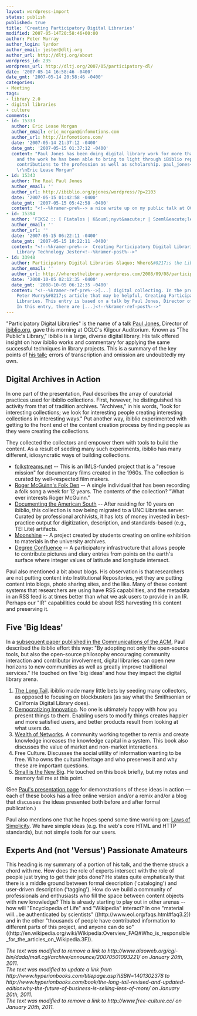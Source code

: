 ```yaml
---
layout: wordpress-import
status: publish
published: true
title: 'Creating Participatory Digital Libraries'
modified: 2007-05-14T20:58:46+00:00
author: Peter Murray
author_login: lyrdor
author_email: jester@dltj.org
author_url: http://dltj.org/about
wordpress_id: 235
wordpress_url: http://dltj.org/2007/05/participatory-dl/
date: '2007-05-14 16:58:46 -0400'
date_gmt: '2007-05-14 20:58:46 -0400'
categories:
- Meeting
tags:
- library 2.0
- digital libraries
- culture
comments:
- id: 15333
  author: Eric Lease Morgan
  author_email: eric_morgan@infomotions.com
  author_url: http://infomotions.com/
  date: '2007-05-14 21:37:12 -0400'
  date_gmt: '2007-05-15 01:37:12 -0400'
  content: "Paul Jones has been doing digital library work for more than 15 years,
    and the work he has been able to bring to light through iBiblio represents significant
    contributions to the profession as well as scholarship. paul_jones++ ibiblio++\r\n\r\n--
    \r\nEric Lease Morgan"
- id: 15343
  author: The Real Paul Jones
  author_email: ''
  author_url: http://ibiblio.org/pjones/wordpress/?p=2103
  date: '2007-05-15 01:42:58 -0400'
  date_gmt: '2007-05-15 05:42:58 -0400'
  content: "<!--%kramer-pre%--> a nice write up on my public talk at OCLC today<!--%kramer-post%-->"
- id: 15394
  author: 'FIKSZ :: [ Fiatalos | K&ouml;nyvt&aacute;r | Szeml&eacute;let ]'
  author_email: ''
  author_url: ''
  date: '2007-05-15 06:22:11 -0400'
  date_gmt: '2007-05-15 10:22:11 -0400'
  content: "<!--%kramer-pre%-->  Creating Participatory Digital Libraries in Disruptive
    Library Technology Jester<!--%kramer-post%-->"
- id: 33948
  author: Participatory Digital Libraries &laquo; Where&#8217;s the Library?
  author_email: ''
  author_url: http://wheresthelibrary.wordpress.com/2008/09/08/participatory-digital-libraries/
  date: '2008-10-05 02:12:35 -0400'
  date_gmt: '2008-10-05 06:12:35 -0400'
  content: "<!--%kramer-ref-pre%-->[...] digital collecting. In the process, I discovered
    Peter Murry&#8217;s article that may be helpful, Creating Participatory Digital
    Libraries. This entry is based on a talk by Paul Jones, Director of Ibiblio.org.
    In this entry, there are [...]<!--%kramer-ref-post%-->"
---
```

<p>"Participatory Digital Libraries" is the name of a talk <a href="http://ibiblio.org/pjones/" title="Paul Jones at ibiblio.org">Paul Jones</a>, Director of <a href="http://ibiblio.org/" title="ibiblio homepage">ibiblio.org</a>, gave <span class="removed_link" title="http://www.alaoweb.org/cgi-bin/dada/mail.cgi/archive/announce/20070501093221/">this morning at OCLC's Kilgour Auditorium</span>.  Known as "The Public's Library," ibiblio is a large, diverse digital library.   His talk offered insight on how ibiblio works and commentary for applying the same successful techniques in library projects.  This is a summary of the key points of <a href="http://www.ibiblio.org/pjones/wiki/index.php/OCLC_talk_for_May_2007" title="OCLC talk for May 2007">his talk</a>; errors of transcription and omission are undoubtedly my own.</p>
<h2>Digital Archives in Action</h2>
<p>In one part of the presentation, Paul describes the array of curatorial practices used for ibiblio collections.  First, however, he distinguished his activity from that of tradition archives.  "Archives," in his words, "look for interesting collections; we look for interesting people creating interesting collections in interesting ways."  Put another way, ibiblio experimented with getting to the front end of the content creation process by finding people as they were creating the collections.  </p>
<p>They collected the collectors and empower them with tools to build the content.  As a result of seeding many such experiments, ibiblio has many different, idiosyncratic ways of building collections.</p>
<ul>
<li><a href="http://folkstreams.net/" title="Folkstreams homepage">folkstreams.net</a> -- This is an IMLS-funded project that is a "rescue mission" for documentary films created in the 1960s.  The collection is curated by well-respected film makers.</li>
<li><a href="http://folkden.com/" title="Roger McGuinn&#039;s Folk Den homepage">Roger McGuinn's Folk Den</a> -- A single individual that has been recording a folk song a week for 12 years.  The contents of the collection?  "What ever interests Roger McGuinn."</li>
<li><a href="http://docsouth.unc.edu/" title="Documenting the American South homepage">Documenting the American South</a> -- After residing for 10 years on ibiblio, this collection is now being migrated to a UNC Libraries server.  Curated by professional archivists, it has lots of money invested in best-practice output for digitization, description, and standards-based (e.g., TEI Lite) artifacts.</li>
<li><a href="http://www.ibiblio.org/moonshine/" title="North Carolina Moonshine homepage">Moonshine</a> -- A project created by students creating on online exhibition to materials in the university archives.</li>
<li><a href="http://confluence.org/" title="Degree Confluence homepage">Degree Confluence</a> -- A participatory infrastructure that allows people to contribute pictures and diary entries from points on the earth's surface where integer values of latitude and longitude intersect.</li>
</ul>
<p>Paul also mentioned a bit about blogs.  His observation is that researchers are not putting content into Institutional Repositories, yet they are putting content into blogs, photo sharing sites, and the like.  Many of these content systems that researchers are using have RSS capabilities, and the metadata in an RSS feed is at times better than what we ask users to provide in an IR.  Perhaps our "IR" capabilities could be about RSS harvesting this content and preserving it.</p>
<h2>Five 'Big Ideas'</h2>
<p>In a <a href="http://portal.acm.org/citation.cfm?id=374337&amp;coll=portal&amp;dl=ACM&amp;CFID=8956635&amp;CFTOKEN=19209632" title="Open (source)ing the doors for contributor-run digital libraries">subsequent paper published in the Communications of the ACM</a>, Paul described the ibiblio effort this way:  "By adopting not only the open-source tools, but also the open-source philosophy encouraging community interaction and contributor involvement, digital libraries can open new horizons to new communities as well as greatly improve traditional services."  He touched on five 'big ideas' and how they impact the digital library arena.</p>
<ol>
<li><a href="http://www.hyperionbooks.com/book/the-long-tail-revised-and-updated-editionwhy-the-future-of-business-is-selling-less-of-more/" title="The Long Tail">The Long Tail</a>.  ibiblio made many little bets by seeding many collectors, as opposed to focusing on blockbusters (as say what the Smithsonian or California Digital Library does).</li>
<li><a href="http://web.mit.edu/evhippel/www/books.htm" title="Eric Von Hippel&#039;s Homepage">Democratizing Innovation</a>.  No one is ultimately happy with how you present things to them.  Enabling users to modify things creates happier and more satisfied users, and better products result from looking at what users do.</li>
<li><a href="http://www.benkler.org/wealth_of_networks/index.php?title=Main_Page" title="Wealth of Nations&#039; Main Page">Wealth of Networks</a>.  A community working together to remix and create knowledge increases the knowledge capital in a system.  This book also discusses the value of market and non-market interactions.</li>
<li><span class="removed_link" title="http://www.free-culture.cc/">Free Culture</span>.  Discusses the social utility of information wanting to be free.  Who owns the cultural heritage and who preserves it and why these are important questions.</li>
<li><a href="http://sethgodin.typepad.com/seths_blog/2005/06/small_is_the_ne.html" title="Small is the New Big posting">Small is the New Big</a>.   He touched on this book briefly, but my notes and memory fail me at this point.</li>
</ol>
<p>(See <a href="http://ibiblio.org/pjones/wiki/index.php/OCLC_talk_for_May_2007#Five_Big_Ideas" title="Five Big Ideas&#039; section of the OCLC talk for May 2007">Paul's presentation page</a> for demonstrations of these ideas in action &mdash; each of these books has a free online version and/or a remix and/or a blog that discusses the ideas presented both before and after formal publication.)</p>
<p>Paul also mentions one that he hopes spend some time working on:  <a href="http://mitpress.mit.edu/catalog/item/default.asp?ttype=2&amp;tid=10933" title="Laws of Simplicity homepage">Laws of Simplicity</a>.  We have simple ideas (e.g. the web's core HTML and HTTP standards), but not simple tools for our users.</p>
<h2>Experts And (not 'Versus') Passionate Amateurs</h2>
<p>This heading is my summary of a portion of his talk, and the theme struck a chord with me.  How does the role of experts intersect with the role of people just trying to get their jobs done?  He states quite emphatically that there is a middle ground between formal description ('cataloging') and user-driven description ('tagging').  How do we build a community of professionals and enthusiasts who fill the space between content objects with new knowledge?  This is already starting to play out in other arenas -- how will "Encyclopedia of Life" and "Wikipedia" interact?  In one "material will...be authenticated by scientists" ((http://www.eol.org/faqs.html#faq3.2)) and in the other "thousands of people have contributed information to different parts of this project, and anyone can do so" ((http://en.wikipedia.org/wiki/Wikipedia:Overview_FAQ#Who_is_responsible_for_the_articles_on_Wikipedia.3F)).
<p style="padding:0;margin:0;font-style:italic;" class="removed_link">The text was modified to remove a link to http://www.alaoweb.org/cgi-bin/dada/mail.cgi/archive/announce/20070501093221/ on January 20th, 2011.</p>
<p style="padding:0;margin:0;font-style:italic;">The text was modified to update a link from http://www.hyperionbooks.com/titlepage.asp?ISBN=1401302378 to http://www.hyperionbooks.com/book/the-long-tail-revised-and-updated-editionwhy-the-future-of-business-is-selling-less-of-more/ on January 20th, 2011.</p>
<p style="padding:0;margin:0;font-style:italic;" class="removed_link">The text was modified to remove a link to http://www.free-culture.cc/ on January 20th, 2011.</p>

